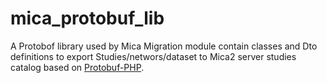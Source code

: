 # mica_protobuf_lib

A Protobof library used by Mica Migration module contain classes and Dto definitions to export Studies/networs/dataset to Mica2 server studies catalog 
based on [Protobuf-PHP](https://github.com/drslump/Protobuf-PHP).
